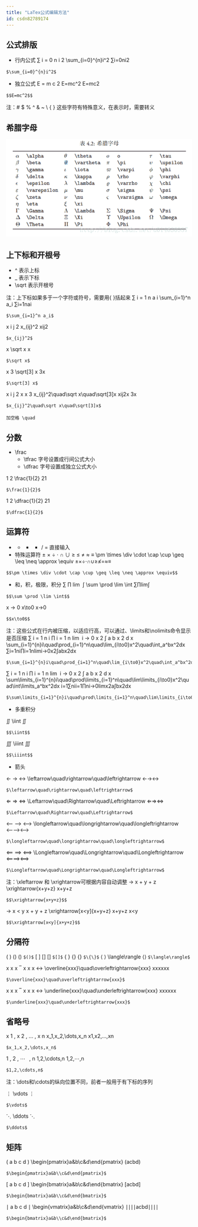 ```yaml
---
title: "LaTex公式编辑方法"
id: csdn82789174
---
```


## 公式排版

*   行内公式
    ∑ i = 0 n i 2 \sum_{i=0}^{n}i^2 ∑i=0n​i2

```
$\sum_{i=0}^{n}i^2$ 
```

*   独立公式
    E = m c 2 E=mc^2 E=mc2

```
$$E=mc^2$$ 
```

注：# $ % ^ & ~ \ { } 这些字符有特殊意义，在表示时，需要转义

## 希腊字母

![](../img/9202172a7bbebe177b62dbab21884c9e.png)

## 上下标和开根号

*   ^ 表示上标
*   _ 表示下标
*   \sqrt 表示开根号

注：上下标如果多于一个字符或符号，需要用{ }括起来
∑ i = 1 n a i \sum_{i=1}^n a_i ∑i=1n​ai​

```
$\sum_{i=1}^n a_i$ 
```

x i j 2 x_{ij}^2 xij2​

```
$x_{ij}^2$ 
```

x \sqrt x x ​

```
$\sqrt x$ 
```

x 3 \sqrt[3] x 3x ​

```
$\sqrt[3] x$ 
```

x i j 2 x x 3 x_{ij}^2\quad\sqrt x\quad\sqrt[3]x xij2​x ​3x ​

```
$x_{ij}^2\quad\sqrt x\quad\sqrt[3]x$

加空格 \quad 
```

## 分数

*   \frac
    *   \tfrac 字号设置成行间公式大小
    *   \dfrac 字号设置成独立公式大小

1 2 \frac{1}{2} 21​

```
$\frac{1}{2}$ 
```

1 2 \dfrac{1}{2} 21​

```
$\dfrac{1}{2}$ 
```

## 运算符

*   + - * / = 直接输入
*   特殊运算符
    ± × ÷ ⋅ ∩ ∪ ≥ ≤ ≠ ≈ ≡ \pm \times \div \cdot \cap \cup \geq \leq \neq \approx \equiv ±×÷⋅∩∪≥≰​=≈≡

```
$$\pm \times \div \cdot \cap \cup \geq \leq \neq \approx \equiv$$ 
```

*   和，积，极限，积分
    ∑ ∏ lim ⁡ ∫ \sum \prod \lim \int ∑∏lim∫

```
$$\sum \prod \lim \int$$ 
```

x → 0 x\to0 x→0

```
$$x\to0$$ 
```

注：这些公式在行内被压缩，以适应行高，可以通过、\limits和\nolimits命令显示是否压缩
∑ i = 1 n i ∏ i = 1 n lim ⁡ i → 0 x 2 ∫ a b x 2 d x \sum_{i=1}^{n}i\quad\prod_{i=1}^n\quad\lim_{i\to0}x^2\quad\int_a^bx^2dx ∑i=1n​i∏i=1n​limi→0​x2∫ab​x2dx

```
$\sum_{i=1}^{n}i\quad\prod_{i=1}^n\quad\lim_{i\to0}x^2\quad\int_a^bx^2dx$ 
```

∑ i = 1 n i ∏ i = 1 n lim ⁡ i → 0 x 2 ∫ a b x 2 d x \sum\limits_{i=1}^{n}i\quad\prod\limits_{i=1}^n\quad\lim\limits_{i\to0}x^2\quad\int\limits_a^bx^2dx i=1∑n​ii=1∏n​i→0lim​x2a∫b​x2dx

```
$\sum\limits_{i=1}^{n}i\quad\prod\limits_{i=1}^n\quad\lim\limits_{i\to0}x^2\quad\int\limits_a^bx^2dx$ 
```

*   多重积分

∬ \iint ∬

```
$$\iint$$ 
```

∭ \iiint ∭

```
$$\iiint$$ 
```

*   箭头

← → ↔ \leftarrow\quad\rightarrow\quad\leftrightarrow ←→↔

```
$\leftarrow\quad\rightarrow\quad\leftrightarrow$ 
```

⇐ ⇒ ⇔ \Leftarrow\quad\Rightarrow\quad\Leftrightarrow ⇐⇒⇔

```
$\Leftarrow\quad\Rightarrow\quad\Leftrightarrow$ 
```

⟵ ⟶ ⟷ \longleftarrow\quad\longrightarrow\quad\longleftrightarrow ⟵⟶⟷

```
$\longleftarrow\quad\longrightarrow\quad\longleftrightarrow$ 
```

⟸ ⟹ ⟺ \Longleftarrow\quad\Longrightarrow\quad\Longleftrightarrow ⟸⟹⟺

```
$\Longleftarrow\quad\Longrightarrow\quad\Longleftrightarrow$ 
```

注：\xleftarrow 和 \xrightarrow可根据内容自动调整
→ x + y + z \xrightarrow{x+y+z} x+y+z ​

```
$$\xrightarrow{x+y+z}$$ 
```

→ x &lt; y x + y + z \xrightarrow[x&lt;y]{x+y+z} x+y+z  x<y​

```
$$\xrightarrow[x<y]{x+y+z}$$ 
```

## 分隔符

( ) () () `$()$`
[ ] [] [] `$[]$`
{ } \{\} {} `$\{\}$`
⟨ ⟩ \langle\rangle ⟨⟩ `$\langle\rangle$`

x x x ‾ x x x ↔ \overline{xxx}\quad\overleftrightarrow{xxx} xxxxxx

```
$\overline{xxx}\quad\overleftrightarrow{xxx}$ 
```

x x x ‾ x x x ↔ \underline{xxx}\quad\underleftrightarrow{xxx} xxx​ xxx​

```
$\underline{xxx}\quad\underleftrightarrow{xxx}$ 
```

## 省略号

x 1 , x 2 , … , x n x_1,x_2,\dots,x_n x1​,x2​,…,xn​

```
$x_1,x_2,\dots,x_n$ 
```

1 , 2 , ⋯ &ThinSpace; , n 1,2,\cdots,n 1,2,⋯,n

```
$1,2,\cdots,n$ 
```

注：\dots和\cdots的纵向位置不同，前者一般用于有下标的序列

⋮ \vdots ⋮

```
$\vdots$ 
```

⋱ \ddots ⋱

```
$\ddots$ 
```

## 矩阵

( a b c d ) \begin{pmatrix}a&amp;b\\c&amp;d\end{pmatrix} (ac​bd​)

```
$\begin{pmatrix}a&b\\c&d\end{pmatrix}$ 
```

[ a b c d ] \begin{bmatrix}a&amp;b\\c&amp;d\end{bmatrix} [ac​bd​]

```
$\begin{bmatrix}a&b\\c&d\end{bmatrix}$ 
```

∣ a b c d ∣ \begin{vmatrix}a&amp;b\\c&amp;d\end{vmatrix} ∣∣∣∣​ac​bd​∣∣∣∣​

```
$\begin{bmatrix}a&b\\c&d\end{bmatrix}$ 
```